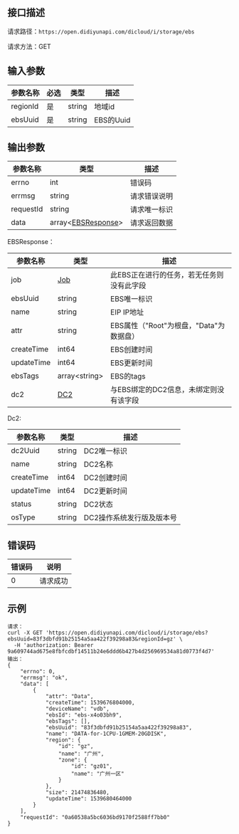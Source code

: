 ## 接口描述
请求路径：`https://open.didiyunapi.com/dicloud/i/storage/ebs`

请求方法：GET
## 输入参数
|参数名称 | 必选 | 类型 | 描述|
|--------|-----|-----|-----|
| regionId | 是 | string | 地域id |
| ebsUuid     | 是 | string  |EBS的Uuid  |

## 输出参数
|参数名称  | 类型 | 描述|
|--------|-----|-----|
|errno | int  |错误码 |
|errmsg|string|请求错误说明	|
|requestId |string|请求唯一标识 |
|data | array<[EBSResponse](#EbsResponse)>| 请求返回数据| 

<span id="EbsResponse"></span>
EBSResponse：

|参数名称  | 类型 | 描述|
|--------|-----|-----|
|job | [Job](/static/docs-content/products/通用响应结构.md#Job) | 此EBS正在进行的任务，若无任务则没有此字段 |
|ebsUuid  | string  |EBS唯一标识   |
|name	   | string  |EIP IP地址   |
|attr | string | EBS属性（"Root"为根盘，"Data"为数据盘） |
|createTime     | int64  |EBS创建时间  |
|updateTime      | int64  |EBS更新时间       |
|ebsTags  | array&lt;string&gt;    |EBS的tags     |
|dc2	  | [DC2](#Dc23)   | 与EBS绑定的DC2信息，未绑定则没有该字段 |

<span id="Dc23"></span>
Dc2:

|参数名称  | 类型 | 描述|
|--------|-----|-----|
| dc2Uuid  | string  |DC2唯一标识   |
| name   | string  |DC2名称     |
| createTime     | int64  |DC2创建时间    |
| updateTime      | int64  |DC2更新时间       |
| status   | string  |DC2状态     |
| osType  | string  |DC2操作系统发行版及版本号   |

## 错误码
| 错误码 | 说明    |
|-------|---------|
| 0    | 请求成功  |

## 示例

```
请求：
curl -X GET 'https://open.didiyunapi.com/dicloud/i/storage/ebs?ebsUuid=83f3dbfd91b25154a5aa422f39298a83&regionId=gz' \
  -H 'authorization: Bearer 9a609744ad675e8fbfcdbf14511b24e6ddd6b427b4d256969534a81d0773f4d7' 
输出：
{
	"errno": 0,
	"errmsg": "ok",
	"data": [
		{
			"attr": "Data",
			"createTime": 1539676804000,
			"deviceName": "vdb",
			"ebsId": "ebs-x4o03bh9",
			"ebsTags": [],
			"ebsUuid": "83f3dbfd91b25154a5aa422f39298a83",
			"name": "DATA-for-1CPU-1GMEM-20GDISK",
			"region": {
				"id": "gz",
				"name": "广州",
				"zone": {
					"id": "gz01",
					"name": "广州一区"
				}
			},
			"size": 21474836480,
			"updateTime": 1539680464000
		}
	],
	"requestId": "0a60538a5bc6036bd9170f2588ff7bb0"
}
```